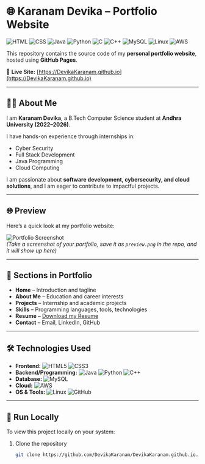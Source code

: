 # 🌐 Karanam Devika – Portfolio Website

![HTML](https://img.shields.io/badge/Code-HTML-orange?logo=html5&logoColor=white)
![CSS](https://img.shields.io/badge/Code-CSS-blue?logo=css3&logoColor=white)
![Java](https://img.shields.io/badge/Code-Java-red?logo=openjdk&logoColor=white)
![Python](https://img.shields.io/badge/Code-Python-yellow?logo=python&logoColor=white)
![C](https://img.shields.io/badge/Code-C-lightgrey?logo=c&logoColor=white)
![C++](https://img.shields.io/badge/Code-C++-blue?logo=cplusplus&logoColor=white)
![MySQL](https://img.shields.io/badge/Database-MySQL-blue?logo=mysql&logoColor=white)
![Linux](https://img.shields.io/badge/OS-Linux-black?logo=linux&logoColor=white)
![AWS](https://img.shields.io/badge/Cloud-AWS-orange?logo=amazonaws&logoColor=white)

This repository contains the source code of my **personal portfolio website**, hosted using **GitHub Pages**.  

🔗 **Live Site:** [https://DevikaKaranam.github.io](https://DevikaKaranam.github.io)

---

## 👩‍💻 About Me
I am **Karanam Devika**, a B.Tech Computer Science student at **Andhra University (2022–2026)**.  

I have hands-on experience through internships in:  
- Cyber Security  
- Full Stack Development  
- Java Programming  
- Cloud Computing  

I am passionate about **software development, cybersecurity, and cloud solutions**, and I am eager to contribute to impactful projects.  

---

## 🌐 Preview
Here’s a quick look at my portfolio website:  

![Portfolio Screenshot](./preview.png)  
*(Take a screenshot of your portfolio, save it as `preview.png` in the repo, and it will show up here)*

---

## 📂 Sections in Portfolio
- **Home** – Introduction and tagline  
- **About Me** – Education and career interests  
- **Projects** – Internship and academic projects  
- **Skills** – Programming languages, tools, technologies  
- **Resume** – [Download my Resume](./Resume.pdf)  
- **Contact** – Email, LinkedIn, GitHub  

---

## 🛠️ Technologies Used
- **Frontend:** ![HTML5](https://img.shields.io/badge/HTML5-orange?logo=html5&logoColor=white) ![CSS3](https://img.shields.io/badge/CSS3-blue?logo=css3&logoColor=white)  
- **Backend/Programming:** ![Java](https://img.shields.io/badge/Java-red?logo=openjdk&logoColor=white) ![Python](https://img.shields.io/badge/Python-yellow?logo=python&logoColor=white) ![C++](https://img.shields.io/badge/C++-blue?logo=cplusplus&logoColor=white)  
- **Database:** ![MySQL](https://img.shields.io/badge/MySQL-blue?logo=mysql&logoColor=white)  
- **Cloud:** ![AWS](https://img.shields.io/badge/AWS-orange?logo=amazonaws&logoColor=white)  
- **OS & Tools:** ![Linux](https://img.shields.io/badge/Linux-black?logo=linux&logoColor=white) ![GitHub](https://img.shields.io/badge/GitHub-181717?logo=github&logoColor=white)  

---

## 🚀 Run Locally
To view this project locally on your system:  

1. Clone the repository  
   ```bash
   git clone https://github.com/DevikaKaranam/DevikaKaranam.github.io.git
